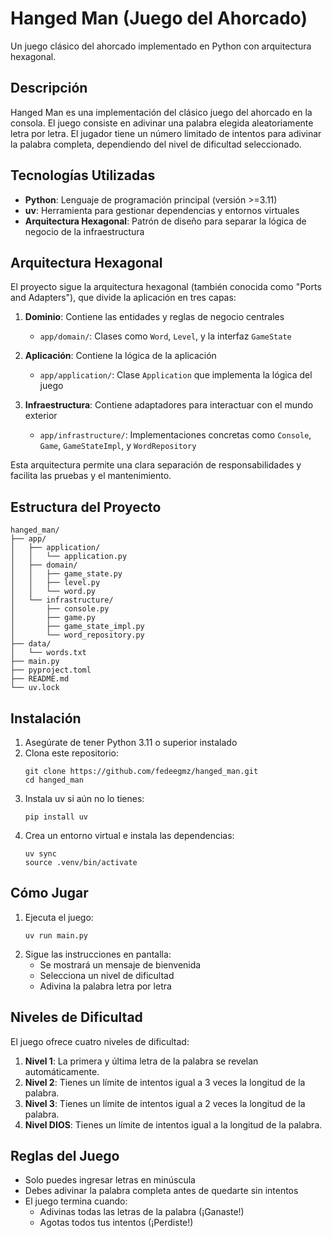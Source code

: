 # Hanged Man (Juego del Ahorcado)

Un juego clásico del ahorcado implementado en Python con arquitectura hexagonal.

## Descripción

Hanged Man es una implementación del clásico juego del ahorcado en la consola. El juego consiste en adivinar una palabra
elegida aleatoriamente letra por letra. El jugador tiene un número limitado de intentos para adivinar la palabra
completa, dependiendo del nivel de dificultad seleccionado.

## Tecnologías Utilizadas

- **Python**: Lenguaje de programación principal (versión >=3.11)
- **uv**: Herramienta para gestionar dependencias y entornos virtuales
- **Arquitectura Hexagonal**: Patrón de diseño para separar la lógica de negocio de la infraestructura

## Arquitectura Hexagonal

El proyecto sigue la arquitectura hexagonal (también conocida como "Ports and Adapters"), que divide la aplicación en
tres capas:

1. **Dominio**: Contiene las entidades y reglas de negocio centrales
    - `app/domain/`: Clases como `Word`, `Level`, y la interfaz `GameState`

2. **Aplicación**: Contiene la lógica de la aplicación
    - `app/application/`: Clase `Application` que implementa la lógica del juego

3. **Infraestructura**: Contiene adaptadores para interactuar con el mundo exterior
    - `app/infrastructure/`: Implementaciones concretas como `Console`, `Game`, `GameStateImpl`, y `WordRepository`

Esta arquitectura permite una clara separación de responsabilidades y facilita las pruebas y el mantenimiento.

## Estructura del Proyecto

```
hanged_man/
├── app/
│   ├── application/
│   │   └── application.py
│   ├── domain/
│   │   ├── game_state.py
│   │   ├── level.py
│   │   └── word.py
│   └── infrastructure/
│       ├── console.py
│       ├── game.py
│       ├── game_state_impl.py
│       └── word_repository.py
├── data/
│   └── words.txt
├── main.py
├── pyproject.toml
├── README.md
└── uv.lock
```

## Instalación

1. Asegúrate de tener Python 3.11 o superior instalado
2. Clona este repositorio:
   ```
   git clone https://github.com/fedeegmz/hanged_man.git
   cd hanged_man
   ```
3. Instala uv si aún no lo tienes:
   ```
   pip install uv
   ```
4. Crea un entorno virtual e instala las dependencias:
   ```
   uv sync
   source .venv/bin/activate
   ```

## Cómo Jugar

1. Ejecuta el juego:
   ```
   uv run main.py
   ```
2. Sigue las instrucciones en pantalla:
    - Se mostrará un mensaje de bienvenida
    - Selecciona un nivel de dificultad
    - Adivina la palabra letra por letra

## Niveles de Dificultad

El juego ofrece cuatro niveles de dificultad:

1. **Nivel 1**: La primera y última letra de la palabra se revelan automáticamente.
2. **Nivel 2**: Tienes un límite de intentos igual a 3 veces la longitud de la palabra.
3. **Nivel 3**: Tienes un límite de intentos igual a 2 veces la longitud de la palabra.
4. **Nivel DIOS**: Tienes un límite de intentos igual a la longitud de la palabra.

## Reglas del Juego

- Solo puedes ingresar letras en minúscula
- Debes adivinar la palabra completa antes de quedarte sin intentos
- El juego termina cuando:
    - Adivinas todas las letras de la palabra (¡Ganaste!)
    - Agotas todos tus intentos (¡Perdiste!)
